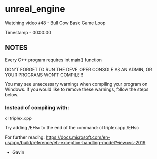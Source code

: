 # unreal_engine

Watching video #48 - Bull Cow Basic Game Loop

Timestamp - 00:00:00

## NOTES

Every C++ program requires int main() function

DON'T FORGET TO RUN THE DEVELOPER CONSOLE AS AN ADMIN, OR YOUR PROGRAMS WON'T COMPILE!!!

You may see unnecessary warnings when compiling your program on Windows. If you would like to remove these warnings, follow the steps below.

### Instead of compiling with:

cl triplex.cpp

Try adding /EHsc to the end of the command:
cl triplex.cpp /EHsc

For further reading: https://docs.microsoft.com/en-us/cpp/build/reference/eh-exception-handling-model?view=vs-2019

- Gavin
